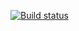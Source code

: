 [![Build status](https://ci.appveyor.com/api/projects/status/cv9xo3b0pudgjg2j?svg=true)](https://ci.appveyor.com/project/Kolobokes/lecture-21-task-1)
